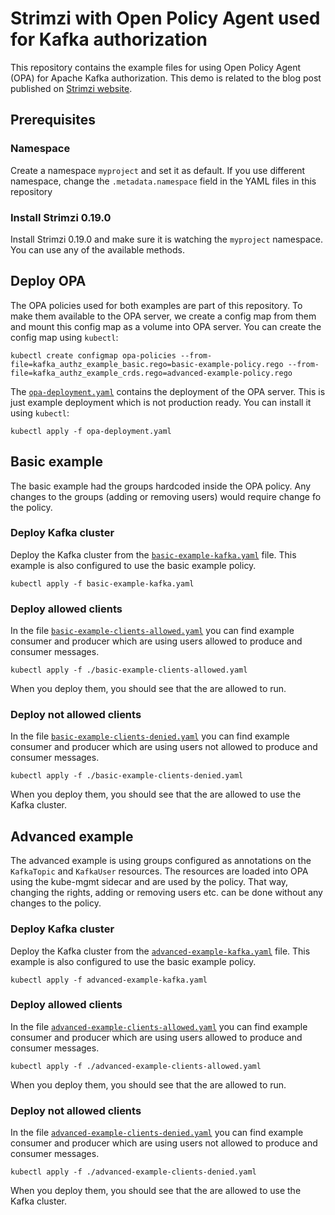 # Strimzi with Open Policy Agent used for Kafka authorization

This repository contains the example files for using Open Policy Agent (OPA) for Apache Kafka authorization.
This demo is related to the blog post published on [Strimzi website](https://strimzi.io).

## Prerequisites

### Namespace

Create a namespace `myproject` and set it as default.
If you use different namespace, change the `.metadata.namespace` field in the YAML files in this repository

### Install Strimzi 0.19.0

Install Strimzi 0.19.0 and make sure it is watching the `myproject` namespace.
You can use any of the available methods.

## Deploy OPA

The OPA policies used for both examples are part of this repository.
To make them available to the OPA server, we create a config map from them and mount this config map as a volume into OPA server.
You can create the config map using `kubectl`:

```
kubectl create configmap opa-policies --from-file=kafka_authz_example_basic.rego=basic-example-policy.rego --from-file=kafka_authz_example_crds.rego=advanced-example-policy.rego
```

The [`opa-deployment.yaml`](./opa-deployment.yaml) contains the deployment of the OPA server.
This is just example deployment which is not production ready.
You can install it using `kubectl`:

```
kubectl apply -f opa-deployment.yaml
```

## Basic example

The basic example had the groups hardcoded inside the OPA policy.
Any changes to the groups (adding or removing users) would require change fo the policy.

### Deploy Kafka cluster

Deploy the Kafka cluster from the [`basic-example-kafka.yaml`](./basic-example-kafka.yaml) file.
This example is also configured to use the basic example policy.

```
kubectl apply -f basic-example-kafka.yaml
```

### Deploy allowed clients

In the file [`basic-example-clients-allowed.yaml`](./basic-example-clients-allowed.yaml) you can find example consumer and producer which are using users allowed to produce and consumer messages.

```
kubectl apply -f ./basic-example-clients-allowed.yaml
```

When you deploy them, you should see that the are allowed to run.

### Deploy not allowed clients

In the file [`basic-example-clients-denied.yaml`](./basic-example-clients-denied.yaml) you can find example consumer and producer which are using users not allowed to produce and consumer messages.

```
kubectl apply -f ./basic-example-clients-denied.yaml
```

When you deploy them, you should see that the are allowed to use the Kafka cluster.

## Advanced example

The advanced example is using groups configured as annotations on the `KafkaTopic` and `KafkaUser` resources.
The resources are loaded into OPA using the kube-mgmt sidecar and are used by the policy.
That way, changing the rights, adding or removing users etc. can be done without any changes to the policy.

### Deploy Kafka cluster

Deploy the Kafka cluster from the [`advanced-example-kafka.yaml`](./advanced-example-kafka.yaml) file.
This example is also configured to use the basic example policy.

```
kubectl apply -f advanced-example-kafka.yaml
```

### Deploy allowed clients

In the file [`advanced-example-clients-allowed.yaml`](./advanced-example-clients-allowed.yaml) you can find example consumer and producer which are using users allowed to produce and consumer messages.

```
kubectl apply -f ./advanced-example-clients-allowed.yaml
```

When you deploy them, you should see that the are allowed to run.

### Deploy not allowed clients

In the file [`advanced-example-clients-denied.yaml`](./advanced-example-clients-denied.yaml) you can find example consumer and producer which are using users not allowed to produce and consumer messages.

```
kubectl apply -f ./advanced-example-clients-denied.yaml
```

When you deploy them, you should see that the are allowed to use the Kafka cluster.